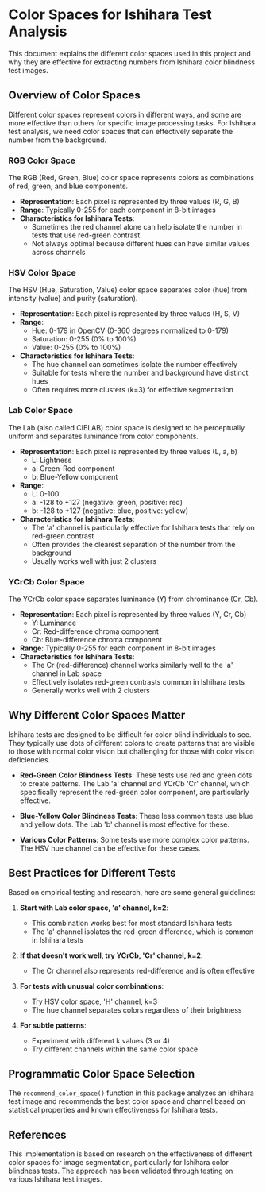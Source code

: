 # Color Spaces for Ishihara Test Analysis

This document explains the different color spaces used in this project and why they are effective for extracting numbers from Ishihara color blindness test images.

## Overview of Color Spaces

Different color spaces represent colors in different ways, and some are more effective than others for specific image processing tasks. For Ishihara test analysis, we need color spaces that can effectively separate the number from the background.

### RGB Color Space

The RGB (Red, Green, Blue) color space represents colors as combinations of red, green, and blue components.

- **Representation**: Each pixel is represented by three values (R, G, B)
- **Range**: Typically 0-255 for each component in 8-bit images
- **Characteristics for Ishihara Tests**:
  - Sometimes the red channel alone can help isolate the number in tests that use red-green contrast
  - Not always optimal because different hues can have similar values across channels

### HSV Color Space

The HSV (Hue, Saturation, Value) color space separates color (hue) from intensity (value) and purity (saturation).

- **Representation**: Each pixel is represented by three values (H, S, V)
- **Range**:
  - Hue: 0-179 in OpenCV (0-360 degrees normalized to 0-179)
  - Saturation: 0-255 (0% to 100%)
  - Value: 0-255 (0% to 100%)
- **Characteristics for Ishihara Tests**:
  - The hue channel can sometimes isolate the number effectively
  - Suitable for tests where the number and background have distinct hues
  - Often requires more clusters (k=3) for effective segmentation

### Lab Color Space

The Lab (also called CIELAB) color space is designed to be perceptually uniform and separates luminance from color components.

- **Representation**: Each pixel is represented by three values (L, a, b)
  - L: Lightness
  - a: Green-Red component
  - b: Blue-Yellow component
- **Range**:
  - L: 0-100
  - a: -128 to +127 (negative: green, positive: red)
  - b: -128 to +127 (negative: blue, positive: yellow)
- **Characteristics for Ishihara Tests**:
  - The 'a' channel is particularly effective for Ishihara tests that rely on red-green contrast
  - Often provides the clearest separation of the number from the background
  - Usually works well with just 2 clusters

### YCrCb Color Space

The YCrCb color space separates luminance (Y) from chrominance (Cr, Cb).

- **Representation**: Each pixel is represented by three values (Y, Cr, Cb)
  - Y: Luminance
  - Cr: Red-difference chroma component
  - Cb: Blue-difference chroma component
- **Range**: Typically 0-255 for each component in 8-bit images
- **Characteristics for Ishihara Tests**:
  - The Cr (red-difference) channel works similarly well to the 'a' channel in Lab space
  - Effectively isolates red-green contrasts common in Ishihara tests
  - Generally works well with 2 clusters

## Why Different Color Spaces Matter

Ishihara tests are designed to be difficult for color-blind individuals to see. They typically use dots of different colors to create patterns that are visible to those with normal color vision but challenging for those with color vision deficiencies.

- **Red-Green Color Blindness Tests**: These tests use red and green dots to create patterns. The Lab 'a' channel and YCrCb 'Cr' channel, which specifically represent the red-green color component, are particularly effective.

- **Blue-Yellow Color Blindness Tests**: These less common tests use blue and yellow dots. The Lab 'b' channel is most effective for these.

- **Various Color Patterns**: Some tests use more complex color patterns. The HSV hue channel can be effective for these cases.

## Best Practices for Different Tests

Based on empirical testing and research, here are some general guidelines:

1. **Start with Lab color space, 'a' channel, k=2**:
   - This combination works best for most standard Ishihara tests
   - The 'a' channel isolates the red-green difference, which is common in Ishihara tests
   
2. **If that doesn't work well, try YCrCb, 'Cr' channel, k=2**:
   - The Cr channel also represents red-difference and is often effective
   
3. **For tests with unusual color combinations**:
   - Try HSV color space, 'H' channel, k=3
   - The hue channel separates colors regardless of their brightness
   
4. **For subtle patterns**:
   - Experiment with different k values (3 or 4)
   - Try different channels within the same color space

## Programmatic Color Space Selection

The `recommend_color_space()` function in this package analyzes an Ishihara test image and recommends the best color space and channel based on statistical properties and known effectiveness for Ishihara tests.

## References

This implementation is based on research on the effectiveness of different color spaces for image segmentation, particularly for Ishihara color blindness tests. The approach has been validated through testing on various Ishihara test images.
